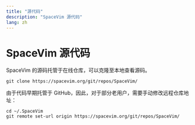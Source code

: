 ```yaml
---
title: "源代码"
description: "SpaceVim 源代码"
lang: zh
---
```


# SpaceVim 源代码 

SpaceVim 的源码托管于在线仓库，可以克隆至本地查看源码。

```
git clone https://spacevim.org/git/repos/SpaceVim/
```

由于代码早期托管于 GitHub，因此，对于部分老用户，需要手动修改远程仓库地址：

```
cd ~/.SpaceVim
git remote set-url origin https://spacevim.org/git/repos/SpaceVim/
```


